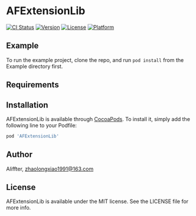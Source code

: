 # AFExtensionLib

[![CI Status](https://img.shields.io/travis/Aliffter/AFExtensionLib.svg?style=flat)](https://travis-ci.org/Aliffter/AFExtensionLib)
[![Version](https://img.shields.io/cocoapods/v/AFExtensionLib.svg?style=flat)](https://cocoapods.org/pods/AFExtensionLib)
[![License](https://img.shields.io/cocoapods/l/AFExtensionLib.svg?style=flat)](https://cocoapods.org/pods/AFExtensionLib)
[![Platform](https://img.shields.io/cocoapods/p/AFExtensionLib.svg?style=flat)](https://cocoapods.org/pods/AFExtensionLib)

## Example

To run the example project, clone the repo, and run `pod install` from the Example directory first.

## Requirements

## Installation

AFExtensionLib is available through [CocoaPods](https://cocoapods.org). To install
it, simply add the following line to your Podfile:

```ruby
pod 'AFExtensionLib'
```

## Author

Aliffter, zhaolongxiao1991@163.com

## License

AFExtensionLib is available under the MIT license. See the LICENSE file for more info.
